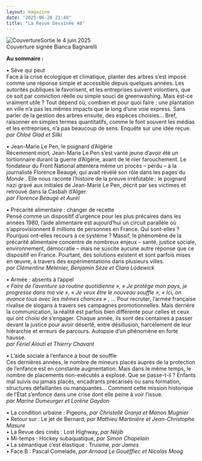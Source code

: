 ```yaml
---
layout: magazine
date: "2025-06-28 21:48"
title: "La Revue Dessinée 48"
---
```

![Couverture](/img/larevuedessinee-48.jpeg)Sortie le 4 juin 2025  
Couverture signée Bianca Bagnarelli

**Au sommaire :** 

• Sève qui peut  
Face à la crise écologique et climatique, planter des arbres s’est imposé comme une réponse simple et accessible depuis quelques années. Les autorités publiques le favorisent, et les entreprises suivent volontiers, que ce soit par conviction réelle ou simple souci de greenwashing. Mais est-ce vraiment utile ? Tout dépend où, combien et pour quoi faire : une plantation en ville n’a pas les mêmes impacts que le long d’une voie express. Sans parler de la gestion des arbres ensuite, des espèces choisies… Bref, raisonner en simples termes quantitatifs, comme le font souvent les médias et les entreprises, n’a pas beaucoup de sens. Enquête sur une idée reçue.  
_par Chloé Glad et Silki_ 

• Jean-Marie Le Pen, le poignard d’Algérie  
Récemment mort, Jean-Marie Le Pen s’est vanté jeune d’avoir été un tortionnaire durant la guerre d’Algérie, avant de le nier farouchement. Le fondateur du Front National attentera même un procès – perdu – à la journaliste Florence Beaugé, qui avait révélé son rôle dans les pages du _Monde_ . Elle nous raconte l’histoire de la preuve irréfutable : le poignard nazi gravé aux initiales de Jean-Marie Le Pen, décrit par ses victimes et retrouvé dans la Casbah d’Alger.  
_par Florence Beaugé et Aurel_ 

• Précarité alimentaire : changer de recette  
Pensé comme un dispositif d’urgence pour les plus précaires dans les années 1980, l’aide alimentaire est aujourd’hui un circuit parallèle où s’approvisionnent 8 millions de personnes en France. Qui sont-elles ? Pourquoi ont-elles recours à ce système ? Massif, le phénomène de la précarité alimentaire concentre de nombreux enjeux – santé, justice sociale, environnement, démocratie – mais ne suscite aucune autre réponse que ce dispositif en France. Pourtant, des solutions existent et sont parfois mises en œuvre, à travers des expérimentations dans plusieurs villes.  
_par Clémentine Méténier, Benjamin Sèze et Clara Lodewick_ 

• Armée : absents à l’appel  
_« Faire de l’aventure sa routine quotidienne », « Je protège mon pays, je progresse dans ma vie », « Je veux être le nouveau souffle », « Ici, on avance tous avec les mêmes chances »_ , … Pour recruter, l’armée française rivalise de slogans à travers ses campagnes promotionnelles. Mais derrière la communication, la réalité est parfois bien différente pour celles et ceux qui ont choisi de s’engager. Chaque année, ils sont des centaines à passer devant la justice pour avoir déserté, entre désillusion, harcèlement de leur hiérarchie et erreurs de parcours. Autopsie d’un phénomène en forte hausse.  
_par Fériel Alouti et Thierry Chavant_ 

• L’aide sociale à l’enfance à bout de souffle  
Ces dernières années, le nombre de mineurs placés auprès de la protection de l’enfance est en constante augmentation. Mais dans le même temps, le nombre de placements non-exécutés a explosé. Que se passe-t-il ? Enfants mal suivis ou jamais placés, encadrants précarisés ou sans formation, structures défaillantes ou manquantes… Comment cette mission historique de l’État s’enfonce dans une crise dont elle peine à voir l’issue.  
_par Marine Dumeurger et Lorène Gaydon_ 

• La condition urbaine : Pigeons, _par Christelle Granja et Manon Mugnier_   
• Retour sur : Le jet de Bernard, _par Mathieu Martinière et Jean-Christophe Masure_   
• La Revue des cinés : Lost Highway, _par Néjib_   
• Mi-temps : Hockey subaquatique, _par Simon Chapelain_   
• La sémantique c’est élastique : Truisme, _par James_   
• Face B : Pascal Comelade, _par Arnaud Le Gouëfflec et Nicolas Moog_
